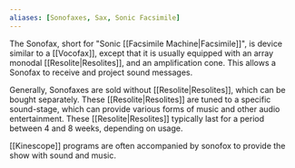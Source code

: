 ```yaml
---
aliases: [Sonofaxes, Sax, Sonic Facsimile] 
---
```

The Sonofax, short for "Sonic [[Facsimile Machine|Facsimile]]", is device similar to a [[Vocofax]], except that it is usually equipped with an array monodal [[Resolite|Resolites]], and an amplification cone. This allows a Sonofax to receive and project sound messages. 

Generally, Sonofaxes are sold without [[Resolite|Resolites]], which can be bought separately. These [[Resolite|Resolites]] are tuned to a specific sound-stage, which can provide various forms of music and other audio entertainment. These [[Resolite|Resolites]] typically last for a period between 4 and 8 weeks, depending on usage.

[[Kinescope]] programs are often accompanied by sonofox to provide the show with sound and music.